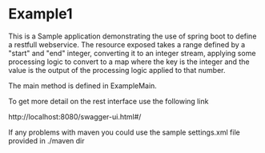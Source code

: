 # Example1

This is a Sample application demonstrating the use of spring boot
to define a restfull webservice. The resource exposed takes a range defined by
a "start" and "end" integer, converting it to an integer stream, applying some processing logic to convert to a map
where the key is the integer and the value is the output of the processing logic applied to that
number.

The main method is defined in ExampleMain.

To get more detail on the rest interface use the following link

http://localhost:8080/swagger-ui.html#/

If any problems with maven you could use the sample settings.xml file provided in ./maven dir 